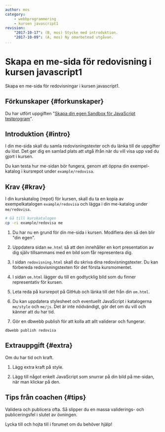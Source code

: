 ```yaml
---
author: mos
category:
    - webbprogrammering
    - kursen javascript1
revision:
    "2017-10-17": (B, mos) Stycke med introduktion.
    "2017-10-09": (A, mos) Ny omarbetead utgåvan.
...
```

Skapa en me-sida för redovisning i kursen javascript1
==================================

Skapa en me-sida för redovisningar i kursen javascript1.

<!--more-->



Förkunskaper {#forkunskaper}
-----------------------

Du har utfört uppgiften "[Skapa din egen Sandbox för JavaScript testprogram](uppgift/skapa-din-egen-sandbox-for-javascript-testprogram)".



Introduktion {#intro}
-----------------------

I din me-sida skall du samla redovisningstexter och du länka till de uppgifter du löst. Det ger dig en samlad plats att utgå ifrån när du vill visa upp vad du gjort i kursen.

Du kan testa hur me-sidan bör fungera, genom att öppna din exempel-katalog i kursrepot under `example/redovisa`.



Krav {#krav}
-----------------------

I din kurskatalog (repot) för kursen, skall du ta en kopia av exempelkatalogen `example/redovisa` och lägga i din me-katalog under `me/redovisa`.

```bash
# Gå till kurskatalogen
cp -ri example/redovisa me
```

1. Du har nu en grund för din me-sida i kursen. Modifiera den så den blir "din egen".

1. Uppdatera sidan `me.html` så att den innehåller en kort presentation av dig själv tillsammans med en bild som får representera dig.

1. I sidan `redovisning.html` skall du skriva dina redovisningstexter. Du kan förbereda redovisningstexten för det första kursmomentet.

1. I sidan `om.html` lägger du till en godtycklig bild som du finner representativ för kursen.

1. Leta reda på kursrepot på GitHub och länka till det från din `om.html`.

1. Du kan uppdatera stylesheet och eventuellt JavaScript i katalogerna `me/style` och `me/js`. Det är inte nödvändigt, gör det om du vill och känner att du har tid.

1. Gör en dbwebb publish för att kolla att allt validerar och fungerar.

```text
dbwebb publish redovisa
```



Extrauppgift {#extra}
-----------------------

Om du har tid och kraft.

1. Lägg extra kraft på style.

1. Lägg till något enkelt JavaScript som snurrar på din bild på me-sidan, när man klickar på den.




Tips från coachen {#tips}
-----------------------

Validera och publicera ofta. Så slipper du en massa validerings- och publiceringsfel i slutet av övningen.

Lycka till och hojta till i forumet om du behöver hjälp!
